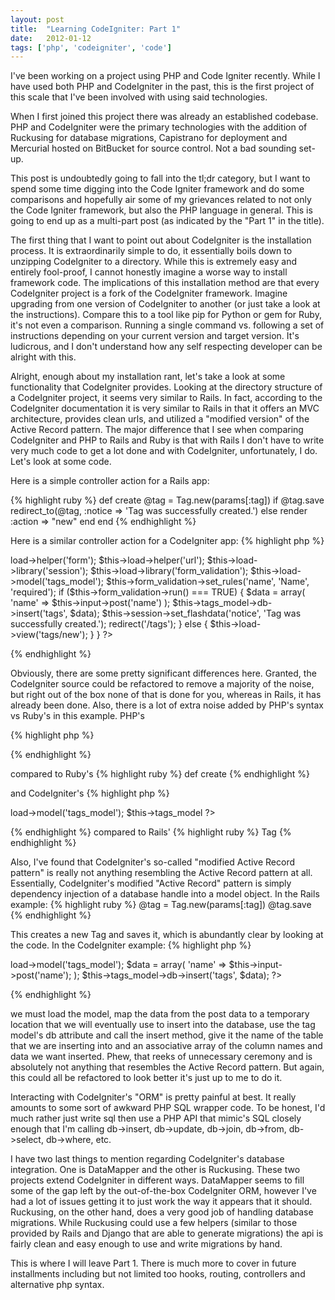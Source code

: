 ```yaml
---
layout: post
title:  "Learning CodeIgniter: Part 1"
date:   2012-01-12
tags: ['php', 'codeigniter', 'code']
---
```


I've been working on a project using PHP and Code Igniter recently. While I have
used both PHP and CodeIgniter in the past, this is the first project of this
scale that I've been involved with using said technologies.

When I first joined this project there was already an established codebase. PHP
and CodeIgniter were the primary technologies with the addition of Ruckusing for
database migrations, Capistrano for deployment and Mercurial hosted on BitBucket
for source control. Not a bad sounding set-up.

This post is undoubtedly going to fall into the tl;dr category, but I want to
spend some time digging into the Code Igniter framework and do some comparisons
and hopefully air some of my grievances related to not only the Code Igniter
framework, but also the PHP language in general. This is going to end up as a
multi-part post (as indicated by the "Part 1" in the title).

The first thing that I want to point out about CodeIgniter is the installation
process. It is extraordinarily simple to do, it essentially boils down to
unzipping CodeIgniter to a directory. While this is extremely easy and entirely
fool-proof, I cannot honestly imagine a worse way to install framework code. The
implications of this installation method are that every CodeIgniter project is a
fork of the CodeIgniter framework. Imagine upgrading from one version of
CodeIgniter to another (or just take a look at the instructions). Compare this to
a tool like pip for Python or gem for Ruby, it's not even a comparison. Running a
single command vs. following a set of instructions depending on your current
version and target version. It's ludicrous, and I don't understand how any self
respecting developer can be alright with this.

Alright, enough about my installation rant, let's take a look at some
functionality that CodeIgniter provides. Looking at the directory structure of a
CodeIgniter project, it seems very similar to Rails. In fact, according to the
CodeIgniter documentation it is very similar to Rails in that it offers an MVC
architecture, provides clean urls, and utilized a "modified version" of the
Active Record pattern. The major difference that I see when comparing CodeIgniter
and PHP to Rails and Ruby is that with Rails I don't have to write very much code
to get a lot done and with CodeIgniter, unfortunately, I do. Let's look at some
code.

Here is a simple controller action for a Rails app:

{% highlight ruby %}
def create
  @tag = Tag.new(params[:tag])
  if @tag.save
    redirect_to(@tag, :notice => 'Tag was successfully created.')
  else
    render :action => "new"
  end
end
{% endhighlight %}

Here is a similar controller action for a CodeIgniter app:
{% highlight php %}
<?
public function create()
{
    $this->load->helper('form');
    $this->load->helper('url');
    $this->load->library('session');
    $this->load->library('form_validation');
    $this->load->model('tags_model');
 
    $this->form_validation->set_rules('name', 'Name', 'required');
 
    if ($this->form_validation->run() === TRUE)
    {
        $data = array(
            'name' => $this->input->post('name')
        );
        $this->tags_model->db->insert('tags', $data);
        $this->session->set_flashdata('notice', 'Tag was successfully created.');
        redirect('/tags');
    }
    else
    {
        $this->load->view('tags/new');
    }
}
?>
{% endhighlight %}

Obviously, there are some pretty significant differences here. Granted, the
CodeIgniter source could be refactored to remove a majority of the noise, but
right out of the box none of that is done for you, whereas in Rails, it has
already been done. Also, there is a lot of extra noise added by PHP's syntax vs
Ruby's in this example. PHP's

{% highlight php %}
<?
public function create()
?>
{% endhighlight %}


compared to Ruby's
{% highlight ruby %}
def create
{% endhighlight %}


and CodeIgniter's
{% highlight php %}
<?
$this->load->model('tags_model');
$this->tags_model
?>
{% endhighlight %}
compared to Rails'
{% highlight ruby %}
Tag
{% endhighlight %}

Also, I've found that CodeIgniter's so-called "modified Active Record pattern" is
really not anything resembling the Active Record pattern at all. Essentially,
CodeIgniter's modified "Active Record" pattern is simply dependency injection of
a database handle into a model object. In the Rails example:
{% highlight ruby %}
@tag = Tag.new(params[:tag])
@tag.save
{% endhighlight %}

This creates a new Tag and saves it, which is abundantly clear by looking at the
code. In the CodeIgniter example:
{% highlight php %}
<?
$this->load->model('tags_model');
$data = array(
    'name' => $this->input->post('name');
);
$this->tags_model->db->insert('tags', $data); 
?>
{% endhighlight %}


we must load the model, map the data from the post data to a temporary location
that we will eventually use to insert into the database, use the tag model's db
attribute and call the insert method, give it the name of the table that we are
inserting into and an associative array of the column names and data we want
inserted. Phew, that reeks of unnecessary ceremony and is absolutely not anything
that resembles the Active Record pattern. But again, this could all be refactored
to look better it's just up to me to do it.

Interacting with CodeIgniter's "ORM" is pretty painful at best. It really amounts
to some sort of awkward PHP SQL wrapper code. To be honest, I'd much rather just
write sql then use a PHP API that mimic's SQL closely enough that I'm calling
db->insert, db->update, db->join, db->from, db->select, db->where, etc.

I have two last things to mention regarding CodeIgniter's database integration.
One is DataMapper and the other is Ruckusing. These two projects extend
CodeIgniter in different ways. DataMapper seems to fill some of the gap left by
the out-of-the-box CodeIgniter ORM, however I've had a lot of issues getting it
to just work the way it appears that it should. Ruckusing, on the other hand,
does a very good job of handling database migrations. While Ruckusing could use a
few helpers (similar to those provided by Rails and Django that are able to
generate migrations) the api is fairly clean and easy enough to use and write
migrations by hand.

This is where I will leave Part 1. There is much more to cover in future
installments including but not limited too hooks, routing, controllers and
alternative php syntax.
